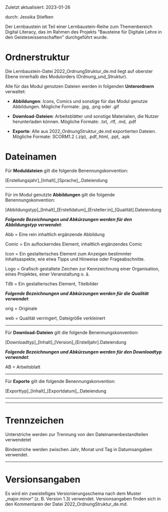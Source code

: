 Zuletzt aktualisiert: 2023-01-26

durch: Jessika Stiefken

Der Lernbaustein ist Teil einer Lernbaustein-Reihe zum Themenbereich Digital Literacy, das  im Rahmen des Projekts "Bausteine für Digitale Lehre in den Geisteswissenschaften" durchgeführt wurde.



# Ordnerstruktur
Die Lernbaustein-Datei 2022\_OrdnungStruktur\_de\.md liegt auf oberster Ebene innerhalb des Modulorders (Ordnung\_und\_Struktur).

Alle für das Modul genutzen Dateien werden in folgenden **Unterordnern** verwaltet:

* **Abbildungen**: Icons, Comics und sonstige für das Modul genutze Abbildungen. Mögliche Formate: .jpg, .png oder .gif

* **Download-Dateien**: Arbeitsblätter und sonstige Materialien, die Nutzer herunterladen können. Mögliche Formate: .txt, .rtf, .md, .pdf

* **Exporte**: Alle aus 2022\_OrdnungStruktur\_de\.md exportierten Dateien. Mögliche Formate: SCORM1.2 (.zip), .pdf,.html, .ppt, .apk

# Dateinamen

Für **Moduldateien** gilt die folgende Benennungskonvention:

[Erstellungsjahr]\_[Inhalt]\_[Sprache]\_.Dateiendung

---

Für im Modul genutzte **Abbildungen** gilt die folgende Benennungskonvention:

[Abbildungstyp]\_[Inhalt]\_[Erstelldatum]\_[Ersteller:in]_[Qualität].Dateiendung

***Folgende Bezeichnungen und Abkürzungen werden für den Abbildungstyp verwendet***:

Abb = Eine rein inhaltlich ergänzende Abbildung

Comic = Ein auflockerndes Element, inhaltlich ergänzendes Comic

Icon = Ein gestalterisches Element zum Anzeigen bestimmter Inhaltsaspekte, wie etwa Tipps und Hinweise oder Frageabschnitte.

Logo = Grafisch gestaltete Zeichen zur Kennzeichnung einer Organisation, eines Projektes, einer Veranstaltung o. ä.

TiBi = Ein gestalterisches Element, Titelbilder

***Folgende Bezeichnungen und Abkürzungen werden für die Qualität verwendet***:

orig = Originale

web = Qualität verringert, Dateigröße verkleinert   


---

Für **Download-Dateien** gilt die folgende Benennungskonvention:

[Downloadtyp]\_[Inhalt]\_[Version]\_[Erstelljahr].Dateiendung

***Folgende Bezeichnungen und Abkürzungen werden für den Downloadtyp verwendet***:

AB = Arbeitsblatt


---

Für **Exporte** gilt die folgende Benennungskonvention:

[Exporttyp]\_[Inhalt]\_[Exportdatum]\_.Dateiendung

---



---

# Trennzeichen
Unterstriche werden zur Trennung von den Dateinamenbestandteilen verwendetet

Bindestriche werden zwischen Jahr, Monat und Tag in Datumsangaben verwendet.




---

# Versionsangaben

Es wird ein zweistelliges Versionierungsschema nach dem Muster „major.minor“ (z. B. Version 1.3) verwendet. Versionsangaben finden sich in den Kommentaren der Datei 2022\_OrdnungStruktur\_de\.md.  

